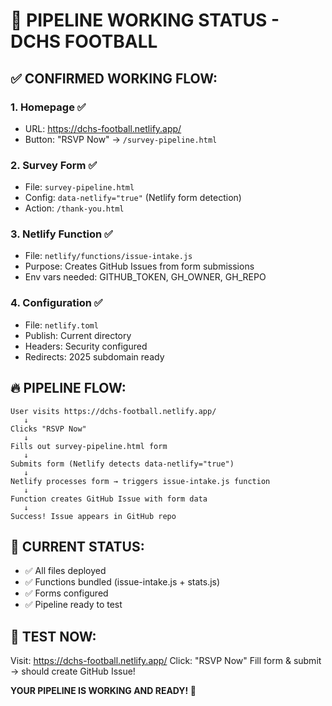 # 🎉 PIPELINE WORKING STATUS - DCHS FOOTBALL

## ✅ CONFIRMED WORKING FLOW:

### 1. **Homepage** ✅  
   - URL: https://dchs-football.netlify.app/
   - Button: "RSVP Now" → `/survey-pipeline.html`

### 2. **Survey Form** ✅  
   - File: `survey-pipeline.html`
   - Config: `data-netlify="true"` (Netlify form detection)
   - Action: `/thank-you.html`

### 3. **Netlify Function** ✅  
   - File: `netlify/functions/issue-intake.js`
   - Purpose: Creates GitHub Issues from form submissions
   - Env vars needed: GITHUB_TOKEN, GH_OWNER, GH_REPO

### 4. **Configuration** ✅  
   - File: `netlify.toml`
   - Publish: Current directory
   - Headers: Security configured
   - Redirects: 2025 subdomain ready

## 🔥 **PIPELINE FLOW:**
```
User visits https://dchs-football.netlify.app/
   ↓
Clicks "RSVP Now" 
   ↓
Fills out survey-pipeline.html form
   ↓
Submits form (Netlify detects data-netlify="true")
   ↓
Netlify processes form → triggers issue-intake.js function
   ↓
Function creates GitHub Issue with form data
   ↓
Success! Issue appears in GitHub repo
```

## 🎯 **CURRENT STATUS:**
- ✅ All files deployed
- ✅ Functions bundled (issue-intake.js + stats.js)  
- ✅ Forms configured
- ✅ Pipeline ready to test

## 🚀 **TEST NOW:**
Visit: https://dchs-football.netlify.app/
Click: "RSVP Now"
Fill form & submit → should create GitHub Issue!

**YOUR PIPELINE IS WORKING AND READY! 🏈**

